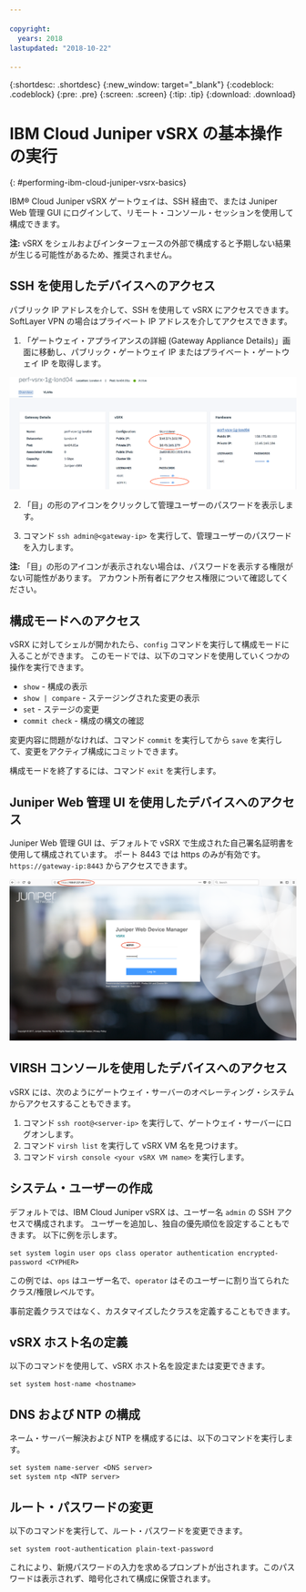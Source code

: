 ```yaml
---

copyright:
  years: 2018
lastupdated: "2018-10-22"

---
```


{:shortdesc: .shortdesc}
{:new_window: target="_blank"}
{:codeblock: .codeblock}
{:pre: .pre}
{:screen: .screen}
{:tip: .tip}
{:download: .download}

# IBM Cloud Juniper vSRX の基本操作の実行
{: #performing-ibm-cloud-juniper-vsrx-basics}

IBM® Cloud Juniper vSRX ゲートウェイは、SSH 経由で、または Juniper Web 管理 GUI にログインして、リモート・コンソール・セッションを使用して構成できます。

**注:** vSRX をシェルおよびインターフェースの外部で構成すると予期しない結果が生じる可能性があるため、推奨されません。

## SSH を使用したデバイスへのアクセス

パブリック IP アドレスを介して、SSH を使用して vSRX にアクセスできます。SoftLayer VPN の場合はプライベート IP アドレスを介してアクセスできます。

1. 「ゲートウェイ・アプライアンスの詳細 (Gateway Appliance Details)」画面に移動し、パブリック・ゲートウェイ IP またはプライベート・ゲートウェイ IP を取得します。

  <img src="images/basics.png" alt="図面" style="width: 700px;"/>

2. 「目」の形のアイコンをクリックして管理ユーザーのパスワードを表示します。

3. コマンド `ssh admin@<gateway-ip>` を実行して、管理ユーザーのパスワードを入力します。

**注:** 「目」の形のアイコンが表示されない場合は、パスワードを表示する権限がない可能性があります。 アカウント所有者にアクセス権限について確認してください。

## 構成モードへのアクセス

vSRX に対してシェルが開かれたら、`config` コマンドを実行して構成モードに入ることができます。 このモードでは、以下のコマンドを使用していくつかの操作を実行できます。

* `show` - 構成の表示  
* `show | compare` - ステージングされた変更の表示
* `set` - ステージの変更
* `commit check` - 構成の構文の確認

変更内容に問題がなければ、コマンド `commit` を実行してから `save` を実行して、変更をアクティブ構成にコミットできます。  

構成モードを終了するには、コマンド `exit` を実行します。

## Juniper Web 管理 UI を使用したデバイスへのアクセス

Juniper Web 管理 GUI は、デフォルトで vSRX で生成された自己署名証明書を使用して構成されています。 ポート 8443 では https のみが有効です。 `https://gateway-ip:8443` からアクセスできます。

![ゲートウェイ・アプライアンス HA の詳細](images/vSRX-webui.png)

## VIRSH コンソールを使用したデバイスへのアクセス

vSRX には、次のようにゲートウェイ・サーバーのオペレーティング・システムからアクセスすることもできます。

1. コマンド `ssh root@<server-ip>` を実行して、ゲートウェイ・サーバーにログオンします。
2. コマンド `virsh list` を実行して vSRX VM 名を見つけます。
3. コマンド `virsh console <your vSRX VM name>` を実行します。

## システム・ユーザーの作成

デフォルトでは、IBM Cloud Juniper vSRX は、ユーザー名 `admin` の SSH アクセスで構成されます。 ユーザーを追加し、独自の優先順位を設定することもできます。 以下に例を示します。

```
set system login user ops class operator authentication encrypted-password <CYPHER>
```

この例では、`ops` はユーザー名で、`operator` はそのユーザーに割り当てられたクラス/権限レベルです。

事前定義クラスではなく、カスタマイズしたクラスを定義することもできます。

## vSRX ホスト名の定義

以下のコマンドを使用して、vSRX ホスト名を設定または変更できます。

```
set system host-name <hostname>
```

## DNS および NTP の構成

ネーム・サーバー解決および NTP を構成するには、以下のコマンドを実行します。

```
set system name-server <DNS server>
set system ntp <NTP server>
```

## ルート・パスワードの変更

以下のコマンドを実行して、ルート・パスワードを変更できます。

```
set system root-authentication plain-text-password
```

これにより、新規パスワードの入力を求めるプロンプトが出されます。このパスワードは表示されず、暗号化されて構成に保管されます。
